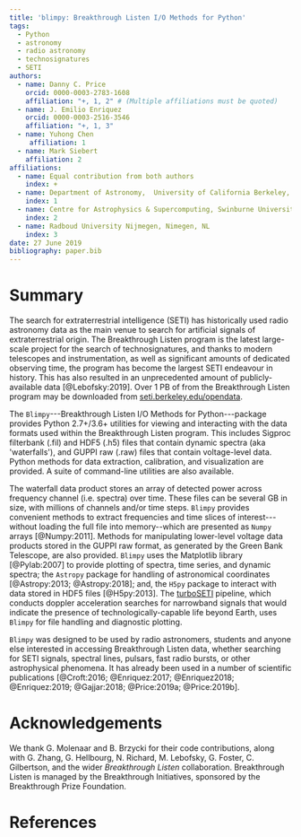 ```yaml
---
title: 'blimpy: Breakthrough Listen I/O Methods for Python'
tags:
  - Python
  - astronomy
  - radio astronomy
  - technosignatures
  - SETI
authors:
  - name: Danny C. Price
    orcid: 0000-0003-2783-1608
    affiliation: "+, 1, 2" # (Multiple affiliations must be quoted)
  - name: J. Emilio Enriquez
    orcid: 0000-0003-2516-3546
    affiliation: "+, 1, 3"
  - name: Yuhong Chen
     affiliation: 1    
  - name: Mark Siebert
    affiliation: 2    
affiliations:
  - name: Equal contribution from both authors
    index: +
  - name: Department of Astronomy,  University of California Berkeley, Berkeley CA 94720
    index: 1
  - name: Centre for Astrophysics & Supercomputing, Swinburne University of Technology, Hawthorn, VIC 3122, Australia
    index: 2
  - name: Radboud University Nijmegen, Nimegen, NL
    index: 3
date: 27 June 2019
bibliography: paper.bib
---
```


# Summary

The search for extraterrestrial intelligence (SETI) has historically used radio astronomy data as
the main venue to search for artificial signals of extraterrestrial origin. The Breakthrough Listen program
is the latest large-scale project for the search of technosignatures,  and thanks to modern telescopes
and instrumentation, as well as significant amounts of dedicated observing time, the program
has become the largest SETI endeavour in history. This has also resulted in an unprecedented amount of 
publicly-available data [@Lebofsky:2019]. Over 1 PB of from the Breakthrough Listen program may be downloaded from
[seti.berkeley.edu/opendata](http://seti.berkeley.edu/opendata).

The ``Blimpy``---Breakthrough Listen I/O Methods for Python---package provides Python 2.7+/3.6+ utilities
for viewing and interacting with the data formats used within the Breakthrough Listen program.
This includes Sigproc filterbank (.fil) and HDF5 (.h5) files that contain dynamic spectra (aka 'waterfalls'),
and GUPPI raw (.raw) files that contain voltage-level data. Python methods for data extraction,
calibration, and visualization are provided. A suite of command-line utilities are also available.

The waterfall data product stores an array of detected power across frequency channel (i.e. spectra) over time. 
These files can be several GB in size, with millions of channels and/or time steps. ``Blimpy`` provides 
convenient methods to extract frequencies and time slices of interest---without loading the full file into memory--which 
are presented as ``Numpy`` arrays [@Numpy:2011]. Methods for manipulating lower-level voltage data products
stored in the GUPPI raw format, as generated by the Green Bank Telescope, are also provided.
``Blimpy`` uses the Matplotlib library [@Pylab:2007] to provide plotting of spectra, time series, and dynamic spectra;
the ``Astropy`` package for handling of astronomical coordinates [@Astropy:2013; @Astropy:2018]; and, 
the ``H5py`` package to interact with data stored in HDF5 files [@H5py:2013]. The [turboSETI](https://github.com/UCBerkeleySETI/turbo_seti) pipeline, which conducts doppler acceleration searches for narrowband signals that would indicate the presence of technologically-capable life beyond Earth, uses ``Blimpy`` for file handling and diagnostic plotting.

``Blimpy`` was designed to be used by radio astronomers, students and anyone else interested in accessing
 Breakthrough Listen data, whether searching for SETI signals, spectral lines, pulsars, fast radio bursts, or other astrophysical phenomena. It has already been used in a number of scientific publications
[@Croft:2016; @Enriquez:2017; @Enriquez2018; @Enriquez:2019; @Gajjar:2018; @Price:2019a;  @Price:2019b].

# Acknowledgements

We thank G. Molenaar and B. Brzycki for their code contributions, along with G. Zhang, G. Hellbourg, N. Richard, M. Lebofsky, G. Foster, C. Gilbertson, and the wider _Breakthrough Listen_ collaboration. Breakthrough Listen is managed by the Breakthrough
Initiatives, sponsored by the Breakthrough Prize Foundation.

# References






